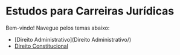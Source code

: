 # Estudos para Carreiras Jurídicas

Bem-vindo! Navegue pelos temas abaixo:  
- [Direito Administrativo](Direito Administrativo/)
- [Direito Constitucional](Direito-Constitucional/)
